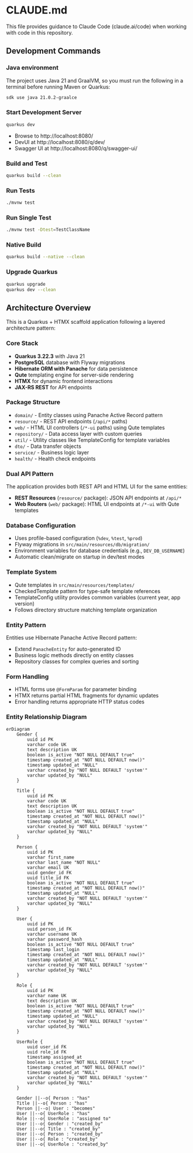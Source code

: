 # CLAUDE.md

This file provides guidance to Claude Code (claude.ai/code) when working with code in this repository.

## Development Commands

### Java environment
The project uses Java 21 and GraalVM, so you must run the following in a terminal before running Maven or Quarkus:
```bash
sdk use java 21.0.2-graalce 
```

### Start Development Server
```bash
quarkus dev
```
- Browse to http://localhost:8080/
- DevUI at http://localhost:8080/q/dev/
- Swagger UI at http://localhost:8080/q/swagger-ui/

### Build and Test
```bash
quarkus build --clean
```

### Run Tests
```bash
./mvnw test
```

### Run Single Test
```bash
./mvnw test -Dtest=TestClassName
```

### Native Build
```bash
quarkus build --native --clean
```

### Upgrade Quarkus
```bash
quarkus upgrade
quarkus dev --clean
```

## Architecture Overview

This is a Quarkus + HTMX scaffold application following a layered architecture pattern:

### Core Stack
- **Quarkus 3.22.3** with Java 21
- **PostgreSQL** database with Flyway migrations
- **Hibernate ORM with Panache** for data persistence
- **Qute** templating engine for server-side rendering
- **HTMX** for dynamic frontend interactions
- **JAX-RS REST** for API endpoints

### Package Structure
- `domain/` - Entity classes using Panache Active Record pattern
- `resource/` - REST API endpoints (`/api/*` paths)
- `web/` - HTML UI controllers (`/*-ui` paths) using Qute templates
- `repository/` - Data access layer with custom queries
- `util/` - Utility classes like TemplateConfig for template variables
- `dto/` - Data transfer objects
- `service/` - Business logic layer
- `health/` - Health check endpoints

### Dual API Pattern
The application provides both REST API and HTML UI for the same entities:
- **REST Resources** (`resource/` package): JSON API endpoints at `/api/*`
- **Web Routers** (`web/` package): HTML UI endpoints at `/*-ui` with Qute templates

### Database Configuration
- Uses profile-based configuration (`%dev`, `%test`, `%prod`)
- Flyway migrations in `src/main/resources/db/migration/`
- Environment variables for database credentials (e.g., `DEV_DB_USERNAME`)
- Automatic clean/migrate on startup in dev/test modes

### Template System
- Qute templates in `src/main/resources/templates/`
- CheckedTemplate pattern for type-safe template references
- TemplateConfig utility provides common variables (current year, app version)
- Follows directory structure matching template organization

### Entity Pattern
Entities use Hibernate Panache Active Record pattern:
- Extend `PanacheEntity` for auto-generated ID
- Business logic methods directly on entity classes
- Repository classes for complex queries and sorting

### Form Handling
- HTML forms use `@FormParam` for parameter binding
- HTMX returns partial HTML fragments for dynamic updates
- Error handling returns appropriate HTTP status codes

### Entity Relationship Diagram
```mermaid
erDiagram
    Gender {
        uuid id PK
        varchar code UK
        text description UK
        boolean is_active "NOT NULL DEFAULT true"
        timestamp created_at "NOT NULL DEFAULT now()"
        timestamp updated_at "NULL"
        varchar created_by "NOT NULL DEFAULT 'system'"
        varchar updated_by "NULL"
    }
    
    Title {
        uuid id PK
        varchar code UK
        text description UK
        boolean is_active "NOT NULL DEFAULT true"
        timestamp created_at "NOT NULL DEFAULT now()"
        timestamp updated_at "NULL"
        varchar created_by "NOT NULL DEFAULT 'system'"
        varchar updated_by "NULL"
    }
    
    Person {
        uuid id PK
        varchar first_name
        varchar last_name "NOT NULL"
        varchar email UK
        uuid gender_id FK
        uuid title_id FK
        boolean is_active "NOT NULL DEFAULT true"
        timestamp created_at "NOT NULL DEFAULT now()"
        timestamp updated_at "NULL"
        varchar created_by "NOT NULL DEFAULT 'system'"
        varchar updated_by "NULL"
    }
    
    User {
        uuid id PK
        uuid person_id FK
        varchar username UK
        varchar password_hash
        boolean is_active "NOT NULL DEFAULT true"
        timestamp last_login
        timestamp created_at "NOT NULL DEFAULT now()"
        timestamp updated_at "NULL"
        varchar created_by "NOT NULL DEFAULT 'system'"
        varchar updated_by "NULL"
    }
    
    Role {
        uuid id PK
        varchar name UK
        text description UK
        boolean is_active "NOT NULL DEFAULT true"
        timestamp created_at "NOT NULL DEFAULT now()"
        timestamp updated_at "NULL"
        varchar created_by "NOT NULL DEFAULT 'system'"
        varchar updated_by "NULL"
    }
    
    UserRole {
        uuid user_id FK
        uuid role_id FK
        timestamp assigned_at
        boolean is_active "NOT NULL DEFAULT true"
        timestamp created_at "NOT NULL DEFAULT now()"
        timestamp updated_at "NULL"
        varchar created_by "NOT NULL DEFAULT 'system'"
        varchar updated_by "NULL"
    }
    
    Gender ||--o{ Person : "has"
    Title ||--o{ Person : "has"
    Person ||--o| User : "becomes"
    User ||--o{ UserRole : "has"
    Role ||--o{ UserRole : "assigned to"
    User ||--o{ Gender : "created_by"
    User ||--o{ Title : "created_by"
    User ||--o{ Person : "created_by"
    User ||--o{ Role : "created_by"
    User ||--o{ UserRole : "created_by"
```
